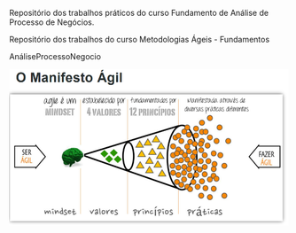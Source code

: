 Repositório dos trabalhos práticos do curso Fundamento de Análise de Processo de Negócios.

Repositório dos trabalhos do curso Metodologias Ágeis -  Fundamentos

AnáliseProcessoNegocio

![ImagemManifestoAgil](APN/TPM1/img/manifestoagil.png)

